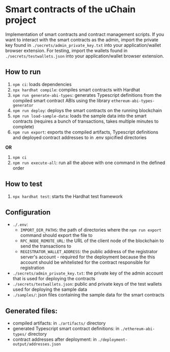 # Smart contracts of the uChain project

Implementation of smart contracts and contract management scripts.
If you want to interact with the smart contracts as the admin, import the private key found in `./secrets/admin_private_key.txt` into your application/wallet browser extension.
For testing, import the wallets found in `./secrets/testwallets.json` into your application/wallet browser extension.

## How to run

1. `npm ci`: loads dependencies
2. `npx hardhat compile`: compiles smart contracts with Hardhat
3. `npm run generate-abi-types`: generates Typescript definitions from the compiled smart contract ABIs using the library `ethereum-abi-types-generator`
4. `npm run deploy`: deploys the smart contracts on the running blockchain
5. `npm run load-sample-data`: loads the sample data into the smart contracts (requires a bunch of transactions, takes multiple minutes to complete)
6. `npm run export`: exports the compiled artifacts, Typescript definitions and deployed contract addresses to in .env spicified directories

**OR**

1. `npm ci`
2. `npm run execute-all`: run all the above with one command in the defined order

## How to test

1. `npx hardhat test`: starts the Hardhat test framework

## Configuration

-   `./.env`:
    -   `IMPORT_DIR_PATHS`: the path of directories where the `npm run export` command should export the file to
    -   `RPC_NODE_REMOTE_URL`: the URL of the client node of the blockchain to send the transactions to
    -   `REGISTRATOR_WALLET_ADDRESS`: the public address of the registrator server's account - required for the deployment because the this account should be whitelisted for the contract responsible for registration
-   `./secrets/admin_private_key.txt`: the private key of the admin account that is used for deploying the contracts
-   `./secrets/testwallets.json`: public and private keys of the test wallets used for deploying the sample data
-   `./samples/`: json files containing the sample data for the smart contracts

## Generated files:

-   compiled artifacts: in `./artifacts/` directory
-   generated Typescript smart contract definitions: in `./ethereum-abi-types/` directory
-   contract addresses after deployment: in `./deployment-output/addresses.json`
